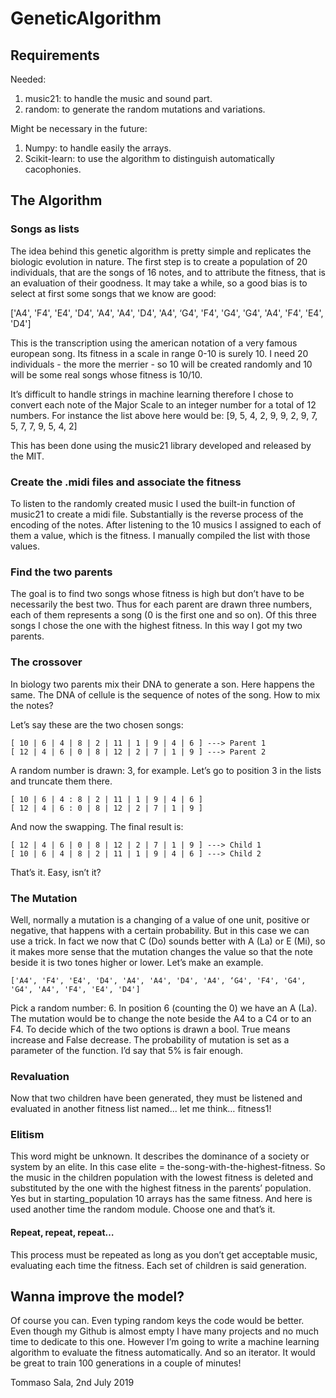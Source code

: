 # GeneticAlgorithm
## Requirements
Needed:
1. music21:  to handle the music and sound part.
2. random: to generate the random mutations and variations.

Might be necessary in the future:
1. Numpy: to handle easily the arrays.
2. Scikit-learn: to use the algorithm to distinguish automatically cacophonies.

## The Algorithm
### Songs as lists
The idea behind this genetic algorithm is pretty simple and replicates the biologic evolution in nature.
The first step is to create a population of 20 individuals, that are the songs of 16 notes, and to attribute the fitness, that is an evaluation of their goodness. It may take a while, so a good bias is to select at first some songs that we know are good:

['A4', 'F4', 'E4', 'D4', 'A4', 'A4', 'D4', 'A4', ‘G4', 'F4', 'G4', 'G4', 'A4', 'F4', 'E4', 'D4']

This is the transcription using the american notation of a very famous european song. Its fitness in a scale in range 0-10 is surely 10. I need 20 individuals - the more the merrier - so 10 will be created randomly and 10 will be some real songs whose fitness is 10/10.

It’s difficult to handle strings in machine learning therefore I chose to convert each note of the Major Scale to an integer number for a total of 12 numbers. For instance the list above here would be: 
[9, 5, 4, 2, 9, 9, 2, 9, 7, 5, 7, 7, 9, 5, 4, 2]

This has been done using the music21 library developed and released by the MIT.

### Create the .midi files and associate the fitness
To listen to the randomly created music I used the built-in function of music21 to create a midi file. Substantially is the reverse process of the encoding of the notes. After listening to the 10 musics I assigned to each of them a value, which is the fitness. I manually compiled the list with those values.

### Find the two parents
The goal is to find two songs whose fitness is high but don’t have to be necessarily the best two. Thus for each parent are drawn three numbers, each of them represents a song (0 is the first one and so on). Of this three songs I chose the one with the highest fitness. In this way I got my two parents.

### The crossover
In biology two parents mix their DNA to generate a son. Here happens the same. The DNA of cellule is the sequence of notes of the song. How to mix the notes?

Let’s say these are the two chosen songs:

	[ 10 | 6 | 4 | 8 | 2 | 11 | 1 | 9 | 4 | 6 ] ---> Parent 1
	[ 12 | 4 | 6 | 0 | 8 | 12 | 2 | 7 | 1 | 9 ] ---> Parent 2

A random number is drawn: 3, for example. Let’s go to position 3 in the lists and truncate them there.

```
[ 10 | 6 | 4 : 8 | 2 | 11 | 1 | 9 | 4 | 6 ]
[ 12 | 4 | 6 : 0 | 8 | 12 | 2 | 7 | 1 | 9 ]
```


And now the swapping. The final result is:

	[ 12 | 4 | 6 | 0 | 8 | 12 | 2 | 7 | 1 | 9 ] ---> Child 1
	[ 10 | 6 | 4 | 8 | 2 | 11 | 1 | 9 | 4 | 6 ] ---> Child 2

That’s it. Easy, isn’t it?

### The Mutation
Well, normally a mutation is a changing of a value of one unit, positive or negative, that happens with a certain probability. But in this case we can use a trick. In fact we now that C (Do) sounds better with A (La) or E (Mi), so it makes more sense that the mutation changes the value so that the note beside it is two tones higher or lower. Let’s make an example.

	['A4', 'F4', 'E4', 'D4', 'A4', 'A4', 'D4', 'A4', ‘G4', 'F4', 'G4', 'G4', 'A4', 'F4', 'E4', 'D4']

Pick a random number: 6. In position 6 (counting the 0) we have an A (La). The mutation would be to change the note beside the A4 to a C4 or to an F4. To decide which of the two options is drawn a bool. True means increase and False decrease. The probability of mutation is set as a parameter of the function. I’d say that 5% is fair enough.

### Revaluation
Now that two children have been generated, they must be listened and evaluated in another fitness list named... let me think… fitness1!

### Elitism
This word might be unknown. It describes the dominance of a society or system by an elite. In this case elite = the-song-with-the-highest-fitness. So the music in the children population with the lowest fitness is deleted and substituted by the one with the highest fitness in the parents’ population. Yes but in starting_population 10 arrays has the same fitness. And here is used another time the random module. Choose one and that’s it.

#### Repeat, repeat, repeat…
This process must be repeated as long as you don’t get acceptable music, evaluating each time the fitness. Each set of children is said generation.

## Wanna improve the model?
Of course you can. Even typing random keys the code would be better. Even though my Github is almost empty I have many projects and no much time to dedicate to this one. However I’m going to write a machine learning algorithm to evaluate the fitness automatically. And so an iterator. It would be great to train 100 generations in a couple of minutes!

Tommaso Sala, 2nd July 2019
